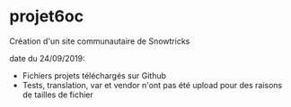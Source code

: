 # projet6oc
Création d'un site communautaire de Snowtricks


date du 24/09/2019: 
- Fichiers projets téléchargés sur Github
- Tests, translation, var et vendor n'ont pas été upload pour des raisons de tailles de fichier
